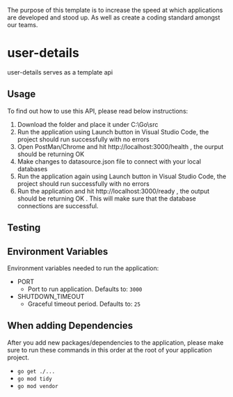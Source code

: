The purpose of this template is to increase the speed at which applications are developed and stood up. As well as create a coding standard amongst our teams.

# user-details

user-details serves as a template api

## Usage
To find out how to use this API, please read below instructions:
1) Download the folder and place it under C:\Go\src
2) Run the application using Launch button in Visual Studio Code, the project should run successfully with no errors
3) Open PostMan/Chrome and hit http://localhost:3000/health , the ourput should be returning OK
4) Make changes to datasource.json file to connect with your local databases
5) Run the application again using Launch button in Visual Studio Code, the project should run successfully with no errors
6) Run the application and hit http://localhost:3000/ready , the output should be returning OK . This will make sure that the database connections are successful.

## Testing



## Environment Variables
Environment variables needed to run the application:

- PORT
  - Port to run application. Defaults to: `3000`
- SHUTDOWN_TIMEOUT
  - Graceful timeout period. Defaults to: `25`

## When adding Dependencies
After you add new packages/dependencies to the application, please make sure to run 
these commands in this order at the root of your application project.

- `go get ./...`
- `go mod tidy`
- `go mod vendor`